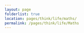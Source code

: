 ```yaml
---
layout: page
folderlist: true
location: pages/think/life/maths/
permalink: /pages/think/life/Maths
---
```

